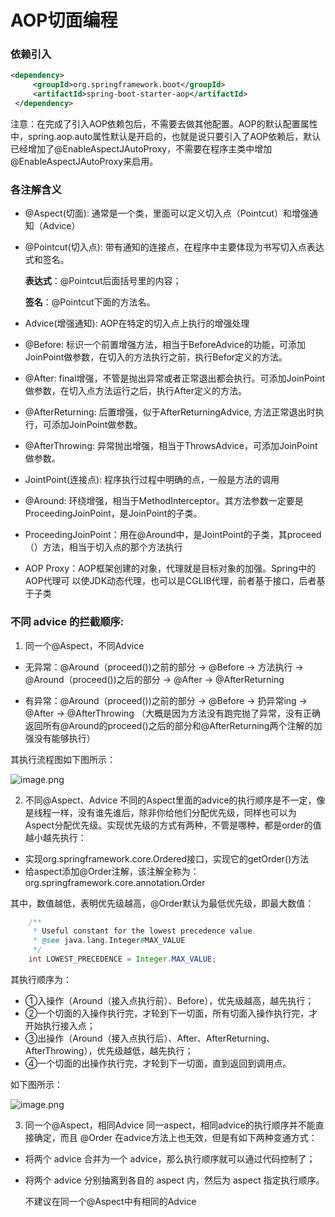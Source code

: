 # AOP切面编程

### 依赖引入

````xml
<dependency>
     <groupId>org.springframework.boot</groupId>  
     <artifactId>spring-boot-starter-aop</artifactId>  
 </dependency>
 ````

注意：在完成了引入AOP依赖包后，不需要去做其他配置。AOP的默认配置属性中，spring.aop.auto属性默认是开启的，也就是说只要引入了AOP依赖后，默认已经增加了@EnableAspectJAutoProxy，不需要在程序主类中增加@EnableAspectJAutoProxy来启用。

### 各注解含义
* @Aspect(切面): 通常是一个类，里面可以定义切入点（Pointcut）和增强通知（Advice）
* @Pointcut(切入点): 带有通知的连接点，在程序中主要体现为书写切入点表达式和签名。

  **表达式**：@Pointcut后面括号里的内容；

  **签名**：@Pointcut下面的方法名。

* Advice(增强通知): AOP在特定的切入点上执行的增强处理
* @Before: 标识一个前置增强方法，相当于BeforeAdvice的功能，可添加JoinPoint做参数，在切入的方法执行之前，执行Befor定义的方法。
* @After: final增强，不管是抛出异常或者正常退出都会执行。可添加JoinPoint做参数，在切入点方法运行之后，执行After定义的方法。
* @AfterReturning: 后置增强，似于AfterReturningAdvice, 方法正常退出时执行，可添加JoinPoint做参数。
* @AfterThrowing: 异常抛出增强，相当于ThrowsAdvice，可添加JoinPoint做参数。
* JointPoint(连接点): 程序执行过程中明确的点，一般是方法的调用

* @Around: 环绕增强，相当于MethodInterceptor。其方法参数一定要是ProceedingJoinPoint，是JoinPoint的子类。
* ProceedingJoinPoint：用在@Around中，是JointPoint的子类，其proceed（）方法，相当于切入点的那个方法执行

* AOP Proxy：AOP框架创建的对象，代理就是目标对象的加强。Spring中的AOP代理可 以使JDK动态代理，也可以是CGLIB代理，前者基于接口，后者基于子类

### 不同 advice 的拦截顺序:
1. 同一个@Aspect，不同Advice
* 无异常：@Around（proceed())之前的部分 → @Before → 方法执行 → @Around（proceed())之后的部分 → @After → @AfterReturning

* 有异常：@Around（proceed())之前的部分 → @Before → 扔异常ing → @After → @AfterThrowing    （大概是因为方法没有跑完抛了异常，没有正确返回所有@Around的proceed()之后的部分和@AfterReturning两个注解的加强没有能够执行）

其执行流程图如下图所示：

![image.png](https://upload-images.jianshu.io/upload_images/25046096-38a894dc962d23a6.png?imageMogr2/auto-orient/strip%7CimageView2/2/w/1240)

2. 不同@Aspect、Advice
不同的Aspect里面的advice的执行顺序是不一定，像是线程一样，没有谁先谁后，除非你给他们分配优先级，同样也可以为Aspect分配优先级。实现优先级的方式有两种，不管是哪种，都是order的值越小越先执行：
* 实现org.springframework.core.Ordered接口，实现它的getOrder()方法
* 给aspect添加@Order注解，该注解全称为：org.springframework.core.annotation.Order

其中，数值越低，表明优先级越高，@Order默认为最低优先级，即最大数值：
```java
    /**
	 * Useful constant for the lowest precedence value.
	 * @see java.lang.Integer#MAX_VALUE
	 */
	int LOWEST_PRECEDENCE = Integer.MAX_VALUE;
```
其执行顺序为：
* ①入操作（Around（接入点执行前）、Before），优先级越高，越先执行；
* ②一个切面的入操作执行完，才轮到下一切面，所有切面入操作执行完，才开始执行接入点；
* ③出操作（Around（接入点执行后）、After、AfterReturning、AfterThrowing），优先级越低，越先执行；
* ④一个切面的出操作执行完，才轮到下一切面，直到返回到调用点。

如下图所示：

![image.png](https://upload-images.jianshu.io/upload_images/25046096-5ada1ec7ee06d3d2.png?imageMogr2/auto-orient/strip%7CimageView2/2/w/1240)

3. 同一个@Aspect，相同Advice
同一aspect，相同advice的执行顺序并不能直接确定，而且 @Order 在advice方法上也无效，但是有如下两种变通方式：

* 将两个 advice 合并为一个 advice，那么执行顺序就可以通过代码控制了；
* 将两个 advice 分别抽离到各自的 aspect 内，然后为 aspect 指定执行顺序。

  不建议在同一个@Aspect中有相同的Advice

